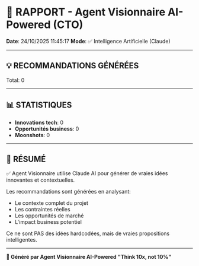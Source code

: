 # 🚀 RAPPORT - Agent Visionnaire AI-Powered (CTO)

**Date**: 24/10/2025 11:45:17
**Mode**: ✅ Intelligence Artificielle (Claude)

---

## 💡 RECOMMANDATIONS GÉNÉRÉES

Total: 0



---

## 📊 STATISTIQUES

- **Innovations tech**: 0
- **Opportunités business**: 0
- **Moonshots**: 0

---

## 🎯 RÉSUMÉ

✅ Agent Visionnaire utilise Claude AI pour générer de vraies idées innovantes et contextuelles.

Les recommandations sont générées en analysant:
- Le contexte complet du projet
- Les contraintes réelles
- Les opportunités de marché
- L'impact business potentiel

Ce ne sont PAS des idées hardcodées, mais de vraies propositions intelligentes.

---

**🚀 Généré par Agent Visionnaire AI-Powered**
**"Think 10x, not 10%"**
